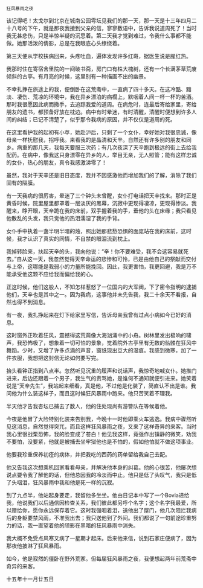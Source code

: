     狂风暴雨之夜 

   该记得吧！太戈尔到北京在城南公园雩坛见我们的那一天，那一天是十三年四月二十八号的下午，就是那夜我接到父亲的信，寥寥数语中，告诉我说道周死了！当时我无甚悲伤，只是半惊半疑的沉思着。第二天我才觉到难过，令我什么事都不能做。她那活泼的倩影，总是在我眼底心头缭绕着。

   第三天便从学校扶病回来，头疼吐血，遍体发现许多红斑，据医生说是腥红热。

   我那时住在寄宿舍里院的一间破书斋，房门口有株大槐树，还有一个长满茅草荒废倾斜的古亭。有月亮的时候，这里别有一种描画不出的幽景。

   不幸扎挣在旅途上的我，便倒卧在这荒斋中，一直病了四十多天。在这冷酷、黯淡、凄伤、荒凉的环境中，我在异乡漂泊的病榻上，默咽着人间一杯一杯的苦酒。那时我很愿因此病而撒手，去追踪我爱的道周。在病危时，连最后寄给家里，寄给朋友的遗书，都预备好放在枕边。病中有时晕迷，有时清醒，清醒时便想到许多人间的纠结；已记不清楚了，似乎那令我病的原因，并不仅仅是道周的死。

   在这里看护我的起初有小苹，她赴沪后，只剩了一个女仆，幸好她对我很忠诚，像母亲一样抚慰我，招呼我。来看我的是晶清和天辛。自然还有许多别的朋友和同乡。病重的那几天，我每天要服三次药；有几次夜深了天辛跑到极远的街上去给我配药。在病中，像我这只身漂零在异乡的人，举目无亲，无人照管；能有这样忠诚的女仆，热心的朋友，真令我感激涕零了！

   虽然，我对于天辛还是旧日态度，我并不因感激他而增加我们的了解，消除了我们固有的隔膜。

   有一天我病的很厉害，晕迷了三个钟头未曾醒，女仆打电话把天辛找来。那时正是黄昏时候，院里屋里都罩着一层淡灰的黑幕，沉寂中更现得凄凉，更现得惨淡。我醒来，睁开眼，天辛跪在我的床前，双手握着我的手，垂他的头在床缘；我只看见他散乱的头发，我只觉他的热泪濡湿了我的手背。

   女仆手中执着一盏半明半暗的烛，照出她那悲愁恐惧的面庞站在我的床前，这时候，我才认识了真实的同情，不自禁的眼泪流到枕上。

   我掉转脸来，扶起天辛的头，我向他说：“辛！你不要难受，我不会这容易就死去。”自从这一天，我忽然觉得天辛命运的悲惨和可怜，已是由他自己的祭献而交付与上帝，这哪能是我弱小的力量所能挽回。因此，我更害怕，我更回避，我是万不能承受他这颗不应给我而偏给我的心。

   正这时候，他们这般人，不知怎样惹怒了一位国内的大军阀，下了密令指明的逮捕他们，天辛也是其中之一。因为我病，这事他并未先告我，我二十余天不看报，自然也得不到消息。

   有一夜，我扎挣起来在灯下给家里写信，告诉母亲我曾有过点小病如今已好的消息。

   这时窗外正吹着狂风，震撼得这荒斋像大海汹涌中的小舟。树林里发出极响的啸声，我恐怖极了，想象着一切可怕的景象，觉着院外古亭里有无数的骷髅在狂风中舞蹈。少时，又增了许多点滴的声音，窗纸现出豆大的湿痕。我感到微寒，加了一件衣服，我想把这封信无论如何要写完。

   抬头看钟正指到八点半。忽然听见沉重的履声和说话声，我惊奇地喊女仆。她推门进来，后边还跟着一个男子，我生气的责骂她，是谁何不通知就便引进来。她笑着说是“天辛先生”，我站起来细看，真是他，不过他是化装了，简直认不出是谁。我问他为什么装这样子，而且这时候狂风暴雨中跑来。他只苦笑着不理我。

   半天他才告我杏坛已捕去了数人，他的住处现尚有游警队在等候着他。

   今夜是他冒了大险特别化装来告别我，今晚十一时他即乘火车逃逸。我病中骤然听见这消息，自然觉得突兀，而且这样狂风暴雨之夜，又来了这样奇异的来客。当时我心里很战栗恐怖，我的脸变成了苍白！他见我这样，竟强作出镇静的微笑，劝我不要怕，没要紧，他就是被捕去坐牢狱他也是不怕的，假如他怕就不做这项事业。

   他要我珍重保养初痊的病体，并把我吃的西药的药单留给我自己去配。

   他又告我这次想乘机回家看看母亲，并解决他本身的纠葛。他的心很苦，他屡次想说点要令我了解他的话，但他总因我的冷淡而中止。他只是低了头叹气，我只是低了头咽泪，狂风暴雨中我和他是死一样的沉寂。

   到了九点半，他站起身要走，我留他多坐坐。他由日记本中写了一个Bovia递给我，他说我们以后通信因检查关系，我们彼此都另呼个名字；这个名字我最爱，所以赠给你，愿你永远保存着它。这时我强咽着泪，送他出了屋门，他几次阻拦我病后的身躯要禁风雨，不准我出去；我只送他到了外间。我们都说了一句前途珍重努力的话，我一直望着他的颀影在黑暗的狂风暴雨中消失。

   我大概不免受点风寒又病了一星期才起床。后来他来信，说到石家庄便病了，因为那夜他披淋了狂风暴雨。

   如今，他是寂然的僵卧在野外荒冢。但每届狂风暴雨之夜，我便想起两年前荒斋中奇异的来客。

   十五年十一月廿五日

